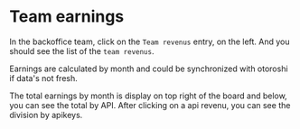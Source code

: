 # Team earnings

In the backoffice team, click on the `Team revenus` entry, on the left.
And you should see the list of the `team revenus`.

Earnings are calculated by month and could be synchronized with otoroshi if data's not fresh.

The total earnings by month is display on top right of the board and below, you can see the total by API.
After clicking on a api revenu, you can see the division by apikeys.